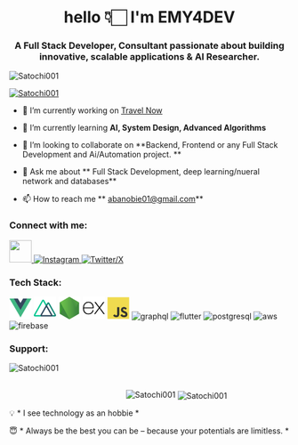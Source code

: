 
<h1 align="center"> hello 👇🏻 I'm EMY4DEV</h1>
<h3 align="center">A Full Stack Developer, Consultant passionate about building innovative, scalable applications & AI Researcher.</h3>

<p align="left"> <img src="https://komarev.com/ghpvc/?username=Satochi001&label=Profile%20views&color=0e75b6&style=flat" alt="Satochi001" /> </p>

<p align="left"> <a href="https://github.com/ryo-ma/github-profile-trophy"><img src="https://github-profile-trophy.vercel.app/?username=Satochi001" alt="Satochi001" /></a> </p>

- 🔭 I’m currently working on [Travel Now](https://github.com/Satochi001/destination-app)

- 🌱 I’m currently learning **AI, System Design, Advanced Algorithms**

- 👯 I’m looking to collaborate on **Backend, Frontend or any Full Stack Development and Ai/Automation project. **

- 💬 Ask me about ** Full Stack Development, deep learning/nueral network and  databases**

- 📫 How to reach me ** abanobie01@gmail.com**

<h3 align="left">Connect with me:</h3>
<p align="left">
  <a href="https://www.linkedin.com/in/abanobi-emmanuel-490890246/" target="_blank"> <img src="https://cdn.jsdelivr.net/gh/devicons/devicon/icons/linkedin/linkedin-original.svg" width="40" height="40"/> </a>
  <a href="https://www.instagram.com/software_guy" target="_blank"> 
    <img src="https://upload.wikimedia.org/wikipedia/commons/a/a5/Instagram_icon.png" width="40" height="40" alt="Instagram"/>
</a>
<a href="https://twitter.com/gg8866401"target="_blank"> 
    <img src="https://abs.twimg.com/responsive-web/client-web/icon-ios.77d25eba.png" width="40" height="40" alt="Twitter/X"/>
</a>
</p>


<h3 align="left">Tech Stack:</h3>
<p align="left"> 
  <img src="https://raw.githubusercontent.com/devicons/devicon/master/icons/vuejs/vuejs-original.svg" alt="vuejs" width="40" height="40"/> 
  <img src="https://raw.githubusercontent.com/devicons/devicon/master/icons/nuxtjs/nuxtjs-original.svg" alt="nuxtjs" width="40" height="40"/> 
  <img src="https://raw.githubusercontent.com/devicons/devicon/master/icons/nodejs/nodejs-original.svg" alt="nodejs" width="40" height="40"/> 
  <img src="https://raw.githubusercontent.com/devicons/devicon/master/icons/express/express-original.svg" alt="express" width="40" height="40"/> 
  <img src="https://raw.githubusercontent.com/devicons/devicon/master/icons/javascript/javascript-original.svg" alt="javascript" width="40" height="40"/> 
  <img src="https://www.vectorlogo.zone/logos/graphql/graphql-icon.svg" alt="graphql" width="40" height="40"/> 
  <img src="https://www.vectorlogo.zone/logos/flutterio/flutterio-icon.svg" alt="flutter" width="40" height="40"/> 
  <img src="https://www.vectorlogo.zone/logos/postgresql/postgresql-icon.svg" alt="postgresql" width="40" height="40"/> 
  <img src="https://www.vectorlogo.zone/logos/amazon_aws/amazon_aws-icon.svg" alt="aws" width="40" height="40"/> 
  <img src="https://www.vectorlogo.zone/logos/firebase/firebase-icon.svg" alt="firebase" width="40" height="40"/>
</p>

<h3 align="left">Support:</h3>
<p><a href="https://www.buymeacoffee.com/Satochi001"> <img align="left" src="https://cdn.buymeacoffee.com/buttons/v2/default-yellow.png" height="50" width="210" alt="Satochi001" /></a></p><br><br>

<p><img align="left" src="https://github-readme-stats.vercel.app/api/top-langs?username=Satochi001&show_icons=true&locale=en&layout=compact" alt="Satochi001" /></p>

<p>&nbsp;<img align="center" src="https://github-readme-stats.vercel.app/api?username=Satochi001&show_icons=true&locale=en" alt="Satochi001" /></p>


💡 * I see technology as an hobbie *

😇 * Always be the best you can be – because your potentials are  limitless. *


